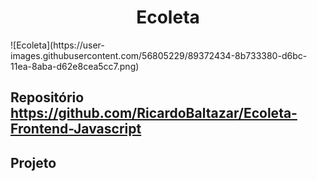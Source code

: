<h1 align="center">Ecoleta</h1>  
![Ecoleta](https://user-images.githubusercontent.com/56805229/89372434-8b733380-d6bc-11ea-8aba-d62e8cea5cc7.png)  
  
## Repositório https://github.com/RicardoBaltazar/Ecoleta-Frontend-Javascript  
## Projeto
